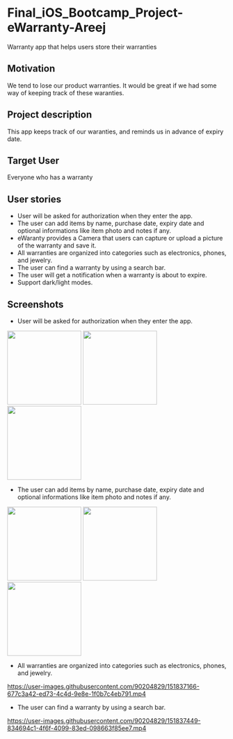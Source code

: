 # Final_iOS_Bootcamp_Project-eWarranty-Areej
Warranty app that helps users store their warranties

## Motivation
We tend to lose our product warranties. It would be great if we had some way of keeping track of these waranties.


## Project description
This app keeps track of our waranties, and reminds us in advance of expiry date.


## Target User
Everyone who has a warranty


## User stories
   - User will be asked for authorization when they enter the app.
   - The user can add items by name, purchase date, expiry date and optional informations like item photo and notes if any.
   - eWaranty provides a Camera that users can capture or upload a picture of the warranty and save it.
   - All warranties are organized into categories such as electronics, phones, and jewelry.
   - The user can find a warranty by using a search bar.
   - The user will get a notification when a warranty is about to expire.
   - Support dark/light modes.
   
   
   ## Screenshots
   - User will be asked for authorization when they enter the app.
   
   <img src="https://user-images.githubusercontent.com/90204829/151798842-e990fbea-146c-4cc9-b972-490b21f05935.png"  width="170" height=“350”> <img src="https://user-images.githubusercontent.com/90204829/151799087-cec5ebfb-5509-4985-ada2-1ffc2b73eabc.png"  width="170" height=“350”> <img src="https://user-images.githubusercontent.com/90204829/151799137-c22f6342-6e20-4bd4-89ce-85c420d4fd59.png"  width="170" height=“350”>
   
   
  - The user can add items by name, purchase date, expiry date and optional informations like item photo and notes if any.
  
  <img src="https://user-images.githubusercontent.com/90204829/151803518-5e2958bd-dd5f-43ea-8448-96f5cd34dc60.png"  width="170" height=“350”> <img src="https://user-images.githubusercontent.com/90204829/151803614-9838bb65-ac15-4749-86ec-0d6ee89c42ae.png"  width="170" height=“350”> <img src="https://user-images.githubusercontent.com/90204829/151803736-c44740a4-2f55-4670-abb4-0f47c37c4efc.png"  width="170" height=“350”>
  
  
  - All warranties are organized into categories such as electronics, phones, and jewelry.

https://user-images.githubusercontent.com/90204829/151837166-677c3a42-ed73-4c4d-9e8e-1f0b7c4eb791.mp4


  - The user can find a warranty by using a search bar.

https://user-images.githubusercontent.com/90204829/151837449-834694c1-4f6f-4099-83ed-098663f85ee7.mp4


  
  
